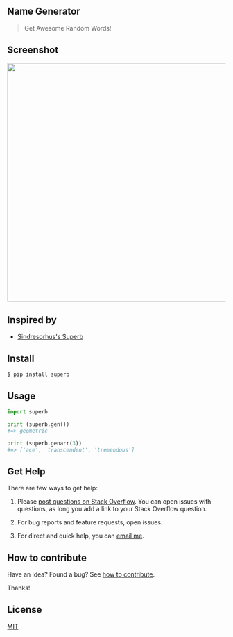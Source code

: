## Name Generator

> Get Awesome Random Words!

## Screenshot

<img src="https://gitlab.com/yoginth/superb/raw/master/Screenshot.png" width="550">

## Inspired by

- [Sindresorhus's Superb](https://github.com/sindresorhus/superb)

## Install

```
$ pip install superb
```

## Usage

```python
import superb

print (superb.gen())
#=> geometric

print (superb.genarr(3))
#=> ['ace', 'transcendent', 'tremendous']
```

## Get Help

There are few ways to get help:

 1. Please [post questions on Stack Overflow](https://stackoverflow.com/questions/ask). You can open issues with questions, as long you add a link to your Stack Overflow question.

 2. For bug reports and feature requests, open issues.

 3. For direct and quick help, you can [email me](mailto://yoginth@zoho.com).

## How to contribute
Have an idea? Found a bug? See [how to contribute][contributing].

Thanks!

## License

[MIT][license]

[LICENSE]: https://yoginth.mit-license.org/
[contributing]: /CONTRIBUTING.md
